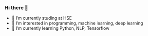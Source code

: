 ### Hi there 👋

- 🔭 I’m currently studing at HSE
- 👀 I’m interested in programming, machine learning, deep learning
- 🌱 I’m currently learning Python, NLP, Tensorflow

